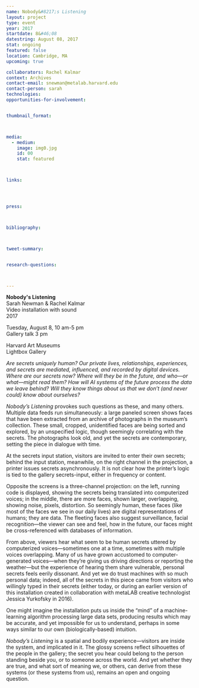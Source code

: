 ```yaml
---
name: Nobody&#8217;s Listening
layout: project
type: event
year: 2017
startdate: 8&#46;08
datestring: August 08, 2017
stat: ongoing
featured: false
location: Cambridge, MA
upcoming: true

collaborators: Rachel Kalmar
context: Archives
contact-email: snewman@metalab.harvard.edu
contact-person: sarah
technologies: 
opportunities-for-involvement:


thumbnail_format:



media:
  - medium:
    image: img0.jpg
    id: 00
    stat: featured



links:




press:



bibliography:



tweet-summary:


research-questions:



---
```

**Nobody's Listening**
<br />Sarah Newman & Rachel Kalmar
<br />Video installation with sound
<br />2017

Tuesday, August 8, 10 am-5 pm
<br />Gallery talk 3 pm

Harvard Art Museums
<br />Lightbox Gallery

<em>Are secrets uniquely human?  Our private lives, relationships, experiences, and secrets are mediated, influenced, and recorded by digital devices. Where are our secrets now? Where will they be in the future, and who—or what—might read them? How will AI systems of the future process the data we leave behind? Will they know things about us that we don’t (and never could) know about ourselves? </em>

<em>Nobody’s Listening</em> provokes such questions as these, and many others. Multiple data feeds run simultaneously: a large paneled screen shows faces that have been extracted from an archive of photographs in the museum’s collection. These small, cropped, unidentified faces are being sorted and explored, by an unspecified logic, though seemingly correlating with the secrets. The photographs look old, and yet the secrets are contemporary, setting the piece in dialogue with time.  

At the secrets input station, visitors are invited to enter their own secrets; behind the input station, meanwhile, on the right channel in the projection, a printer issues secrets asynchronously. It is not clear how the printer’s logic is tied to the gallery secrets-input, either in frequency or content.  

Opposite the screens is a three-channel projection: on the left, running code is displayed, showing the secrets being translated into computerized voices; in the middle, there are more faces, shown larger, overlapping, showing noise, pixels, distortion. So seemingly human, these faces (like most of the faces we see in our daily lives) are digital representations of humans; they are data. The fleeting faces also suggest surveillance, facial recognition—the viewer can see and feel, how in the future, our faces might be cross-referenced with databases of information. 

From above, viewers hear what seem to be human secrets uttered by computerized voices—sometimes one at a time, sometimes with multiple voices overlapping. Many of us have grown accustomed to computer-generated voices—when they’re giving us driving directions or reporting the weather—but the experience of hearing them share vulnerable, personal secrets feels eerily dissonant. And yet we do trust machines with so much personal data; indeed, all of the secrets in this piece came from visitors who willingly typed in their secrets (either today, or during an earlier version of this installation created in collaboration with metaLAB creative technologist Jessica Yurkofsky in 2016).

One might imagine the installation puts us inside the “mind” of a machine-learning algorithm processing large data sets, producing results which may be accurate, and yet impossible for us to understand, perhaps in some ways similar to our own (biologically-based) intuition.  

<em>Nobody’s Listening</em> is a spatial and bodily experience—visitors are inside the system, and implicated in it.  The glossy screens reflect silhouettes of the people in the gallery; the secret you hear could belong to the person standing beside you, or to someone across the world. And yet whether they are true, and what sort of meaning we, or others, can derive from these systems (or these systems from us), remains an open and ongoing question.  
